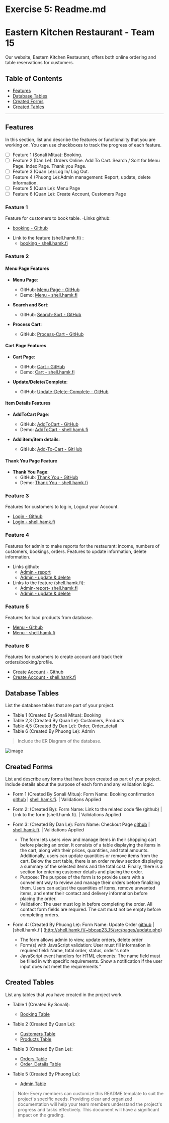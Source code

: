 # Exercise 5: Readme.md

# Eastern Kitchen Restaurant - Team 15

Our website, Eastern Kitchen Restaurant, offers both online ordering and table reservations for customers.

## Table of Contents
- [Features](#features)
- [Database Tables](#database-tables)
- [Created Forms](#created-forms)
- [Created Tables](#created-tables)

---

## Features

In this section, list and describe the features or functionality that you are working on. You can use checkboxes to track the progress of each feature.

- [ ] Feature 1 (Sonali Mitua): Booking. 
- [ ] Feature 2 (Dan Le): Orders Online. Add To Cart. Search / Sort for Menu Page. Index Page. Thank you Page.
- [ ] Feature 3 (Quan Le):Log In/ Log Out.
- [ ] Feature 4 (Phuong Le):Admin management: Report, update, delete information.
- [ ] Feature 5 (Quan Le): Menu Page
- [ ] Feature 6 (Quan Le): Create Account, Customers Page

### Feature 1

Feature for customers to book table.
-Links github:
+ [booking - Github](https://github.com/o0akin0o/WebProgrammingTeam15/blob/sonali/src/featuers/bookingfood.php)
- Link to the feature (shell.hamk.fi) :
    + [booking - shell.hamk.fi](http://shell.hamk.fi/~sonali23000/web-dev-env-main/src/sm_tasks/WebProgrammingTeam15/src/featuers/bookingfood.php)

### Feature 2

#### Menu Page Features

- **Menu Page**: 
  - GitHub: [Menu Page - GitHub](https://github.com/o0akin0o/WebProgrammingTeam15/blob/main/src/pages/menu.php)
  - Demo: [Menu - shell.hamk.fi](http://shell.hamk.fi/~bbcap23_15/src/pages/menu.php)

- **Search and Sort**: 
  - GitHub: [Search-Sort - GitHub](https://github.com/o0akin0o/WebProgrammingTeam15/blob/main/src/pages/features/search_sort.php)

- **Process Cart**: 
  - GitHub: [Process-Cart - GitHub](https://github.com/o0akin0o/WebProgrammingTeam15/blob/main/src/pages/features/process_cart.php)

#### Cart Page Features

- **Cart Page**: 
  - GitHub: [Cart - GitHub](https://github.com/o0akin0o/WebProgrammingTeam15/blob/main/src/pages/cart.php)
  - Demo: [Cart - shell.hamk.fi](http://shell.hamk.fi/~bbcap23_15/src/pages/cart.php)

- **Update/Delete/Complete**: 
  - GitHub: [Update-Delete-Complete - GitHub](https://github.com/o0akin0o/WebProgrammingTeam15/blob/main/src/pages/features/cart_feature.php)

#### Item Details Features

- **AddToCart Page**: 
  - GitHub: [AddToCart - GitHub](https://github.com/o0akin0o/WebProgrammingTeam15/blob/main/src/pages/add-to-cart.php)
  - Demo: [AddToCart - shell.hamk.fi](http://shell.hamk.fi/~bbcap23_15/src/pages/add-to-cart.php?id=1)

- **Add item/item details**: 
  - GitHub: [Add-To-Cart - GitHub](https://github.com/o0akin0o/WebProgrammingTeam15/blob/main/src/pages/features/add_to_cart_feature.php)

#### Thank You Page Feature

- **Thank You Page**: 
  - GitHub: [Thank You - GitHub](https://github.com/o0akin0o/WebProgrammingTeam15/blob/main/src/pages/thankyou.php)
  - Demo: [Thank You - shell.hamk.fi](http://shell.hamk.fi/~bbcap23_15/src/pages/thankyou.php)
   
### Feature 3

Features for customers to log in, Logout your Account. 
- [Login - Github](https://github.com/o0akin0o/WebProgrammingTeam15/blob/main/src/pages/login.php)
- [Login - shell.hamk.fi](http://shell.hamk.fi/~bbcap23_15/src/pages/login.php)

### Feature 4

Features for admin to make reports for the restaurant: income, numbers of customers, bookings, orders.
Features to update information, delete information.
 - Links github:
   + [Admin - report](https://github.com/o0akin0o/WebProgrammingTeam15/blob/main/src/pages/report.php)
   + [Admin - update & delete](https://github.com/o0akin0o/WebProgrammingTeam15/blob/main/src/pages/admin.php)
-  Links to the feature (shell.hamk.fi):
    + [Admin-report- shell.hamk.fi](http://shell.hamk.fi/~bbcap23_15/src/pages/admin.php)
    + [Admin - update & delete](http://shell.hamk.fi/~bbcap23_15/src/pages/report.php)

### Feature 5

Features for load products from database. 
- [Menu - Github](https://github.com/o0akin0o/WebProgrammingTeam15/blob/main/src/pages/menu.php)
- [Menu - shell.hamk.fi](http://shell.hamk.fi/~bbcap23_15/src/pages/menu.php)

### Feature 6

Features for customers to create account and track their orders/booking/profile. 
- [Create Account - Github](https://github.com/o0akin0o/WebProgrammingTeam15/blob/main/src/pages/create_account.php)
- [Create Account - shell.hamk.fi](http://shell.hamk.fi/~bbcap23_15/src/pages/create_account.php)

## Database Tables

List the database tables that are part of your project. 

- Table 1 (Created By Sonali Mitua): Booking
- Table 2,3 (Created By Quan Le): Customers, Products
- Table 4,5 (Created By Dan Le): Order, Order_detail
- Table 6 (Created By Phuong Le): Admin
> Include the ER Diagram of the database.
> 
![image](https://github.com/o0akin0o/WebProgrammingTeam15/assets/7956848/8edb57b7-fb99-4b00-8aee-05d82b6ee922)



## Created Forms

List and describe any forms that have been created as part of your project. Include details about the purpose of each form and any validation logic.

- Form 1 (Created By Sonali Mitua): Form Name: Booking confirmation [github](https://github.com/o0akin0o/WebProgrammingTeam15/blob/sonali/src/featuers/Bookingconfirmation.php) | [shell.hamk.fi](http://shell.hamk.fi/~sonali23000/web-dev-env-main/src/sm_tasks/WebProgrammingTeam15/src/featuers/Bookingconfirmation.php). | Validations Applied
- Form 2: (Created By): Form Name: Link to the related code file (github) | Link to the form (shell.hamk.fi).  | Validations Applied


- Form 3: (Created By Dan Le): Form Name: Checkout Page [github](https://github.com/o0akin0o/WebProgrammingTeam15/blob/main/src/pages/cart.php)
 | [shell.hamk.fi](http://shell.hamk.fi/~bbcap23_15/src/pages/cart.php).  | Validations Applied
     + The form lets users view and manage items in their shopping cart before placing an order. It consists of a table displaying the items in the cart, along with their prices, quantities, and total amounts. Additionally, users can update quantities or remove items from the cart. Below the cart table, there is an order review section displaying a summary of the selected items and the total cost. Finally, there is a section for entering customer details and placing the order.
     + Purpose: The purpose of the form is to provide users with a convenient way to review and manage their orders before finalizing them. Users can adjust the quantities of items, remove unwanted items, and enter their contact and delivery information before placing the order.
     + Validation: The user must log in before completing the order. All contact form fields are required. The cart must not be empty before completing orders.
 
   
- Form 4: (Created By Phuong Le):  Form Name: Update Order [github](https://github.com/o0akin0o/WebProgrammingTeam15/blob/main/src/pages/update.php)
  |[shell.hamk.fi] (http://shell.hamk.fi/~bbcap23_15/src/pages/update.php)
    + The form allows admin to view, update orders, delete order
    + Form(s) with JavaScript validation: User must fill information in required field: Name, total order, status, order's note
    + JavaScript event handlers for HTML elements:  The name field must be filled in with specific requirements. Show a notification if the user input does not meet the requirements."



## Created Tables

List any tables that you have created in the project work

- Table 1 (Created By Sonali): 
  + [Booking Table](http://shell.hamk.fi/pma/index.php?route=/sql&pos=0&db=wp_bbcap23_15&table=Booking)
    
- Table 2 (Created By Quan Le): 
  + [Customers Table](http://shell.hamk.fi/pma/index.php?route=/sql&pos=0&db=wp_bbcap23_15&table=Customers)
  + [Products Table](http://shell.hamk.fi/pma/index.php?route=/sql&pos=0&db=wp_bbcap23_15&table=Products)
    
- Table 3 (Created By Dan Le):
  + [Orders Table](http://shell.hamk.fi/pma/index.php?route=/sql&pos=0&db=wp_bbcap23_15&table=Orders)
  + [Order_Details Table](http://shell.hamk.fi/pma/index.php?route=/sql&pos=0&db=wp_bbcap23_15&table=Order_Details)
    
- Table 5 (Created By Phuong Le):
  + [Admin Table](http://shell.hamk.fi/pma/index.php?route=/sql&pos=0&db=wp_bbcap23_15&table=Admin)


>Note: Every members can customize this README template to suit the project's specific needs. Providing clear and organized documentation will help your team members understand the project's progress and tasks effectively. This document will have a significant impact on the grading. 
